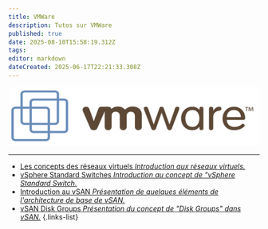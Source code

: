 ```yaml
---
title: VMWare
description: Tutos sur VMWare
published: true
date: 2025-08-10T15:58:19.312Z
tags: 
editor: markdown
dateCreated: 2025-06-17T22:21:33.308Z
---
```


<center>
		<img src="/vmware-logo-png-transparent.png" width="500" height="120">
</center>

---
- [Les concepts des réseaux virtuels *Introduction aux réseaux virtuels.*](/VMWare/Les_concepts_des_réseaux_virtuels)
- [vSphere Standard Switches *Introduction au concept de "vSphere Standard Switch.*](/VMWare/vSphere_Standard_Switches)
- [Introduction au vSAN *Présentation de quelques éléments de l'architecture de base de vSAN.*](/VMWare/Introduction_vSAN)
- [vSAN Disk Groups *Présentation du concept de "Disk Groups" dans vSAN.*](/VMWare/vSAN_Disk_Groups)
{.links-list}

